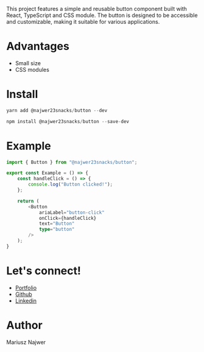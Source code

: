 This project features a simple and reusable button component built with React, TypeScript and CSS module. The button is designed to be accessible and customizable, making it suitable for various applications.

# Advantages

- Small size
- CSS modules

# Install

```js
yarn add @najwer23snacks/button --dev
```

```js
npm install @najwer23snacks/button --save-dev
```

# Example

```typescript
import { Button } from "@najwer23snacks/button";

export const Example = () => {
    const handleClick = () => {
        console.log("Button clicked!");
    };

    return (
        <Button
            ariaLabel="button-click"
            onClick={handleClick}
            text="Button"
            type="button"
        />
    );
}
```

# Let's connect!

- [Portfolio](https://najwer23.github.io/)
- [Github](https://github.com/najwer23)
- [Linkedin](https://www.linkedin.com/in/najwer23/)

# Author

Mariusz Najwer
